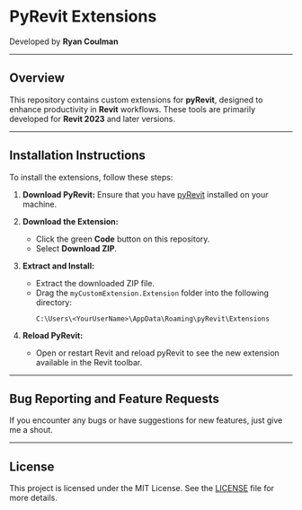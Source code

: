 # PyRevit Extensions

Developed by **Ryan Coulman**

---

## Overview
This repository contains custom extensions for **pyRevit**, designed to enhance productivity in **Revit** workflows. These tools are primarily developed for **Revit 2023** and later versions.

---

## Installation Instructions

To install the extensions, follow these steps:

1. **Download PyRevit:** Ensure that you have [pyRevit](https://github.com/eirannejad/pyRevit) installed on your machine.
   
2. **Download the Extension:**
   - Click the green **Code** button on this repository.
   - Select **Download ZIP**.

3. **Extract and Install:**
   - Extract the downloaded ZIP file.
   - Drag the `myCustomExtension.Extension` folder into the following directory:
     ```
     C:\Users\<YourUserName>\AppData\Roaming\pyRevit\Extensions
     ```

4. **Reload PyRevit:**
   - Open or restart Revit and reload pyRevit to see the new extension available in the Revit toolbar.

---

## Bug Reporting and Feature Requests

If you encounter any bugs or have suggestions for new features, just give me a shout. 

---

## License

This project is licensed under the MIT License. See the [LICENSE](LICENSE) file for more details.
